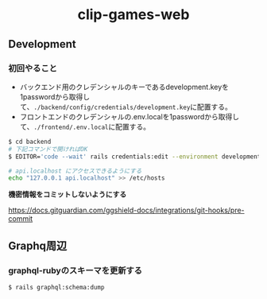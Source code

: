 <p><h1 align="center">clip-games-web</h1></p>

## Development

### 初回やること

- バックエンド用のクレデンシャルのキーであるdevelopment.keyを1passwordから取得して、`./backend/config/credentials/development.key`に配置する。
- フロントエンドのクレデンシャルの.env.localを1passwordから取得して、`./frontend/.env.local`に配置する。

```bash
$ cd backend
# 下記コマンドで開ければOK
$ EDITOR='code --wait' rails credentials:edit --environment development
```

```bash
# api.localhost にアクセスできるようにする
echo "127.0.0.1 api.localhost" >> /etc/hosts
```

**機密情報をコミットしないようにする**

https://docs.gitguardian.com/ggshield-docs/integrations/git-hooks/pre-commit

## Graphq周辺

### graphql-rubyのスキーマを更新する

```bash
$ rails graphql:schema:dump 
```
